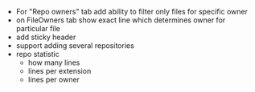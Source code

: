 - For "Repo owners" tab add ability to filter only files for specific owner
- on FileOwners tab show exact line which determines owner for particular file
- add sticky header
- support adding several repositories
- repo statistic
  - how many lines
  - lines per extension
  - lines per owner
